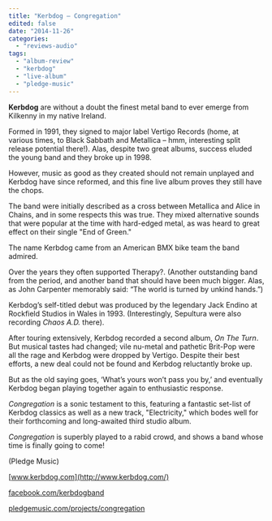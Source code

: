 ```yaml
---
title: "Kerbdog – Congregation"
edited: false
date: "2014-11-26"
categories:
  - "reviews-audio"
tags:
  - "album-review"
  - "kerbdog"
  - "live-album"
  - "pledge-music"
---
```


**Kerbdog** are without a doubt the finest metal band to ever emerge from Kilkenny in my native Ireland.

Formed in 1991, they signed to major label Vertigo Records (home, at various times, to Black Sabbath and Metallica – hmm, interesting split release potential there!). Alas, despite two great albums, success eluded the young band and they broke up in 1998.

However, music as good as they created should not remain unplayed and Kerbdog have since reformed, and this fine live album proves they still have the chops.

The band were initially described as a cross between Metallica and Alice in Chains, and in some respects this was true. They mixed alternative sounds that were popular at the time with hard-edged metal, as was heard to great effect on their single "End of Green."

The name Kerbdog came from an American BMX bike team the band admired.

Over the years they often supported Therapy?. (Another outstanding band from the period, and another band that should have been much bigger. Alas, as John Carpenter memorably said: “The world is turned by unkind hands.”)

Kerbdog’s self-titled debut was produced by the legendary Jack Endino at Rockfield Studios in Wales in 1993. (Interestingly, Sepultura were also recording _Chaos A.D._ there).

After touring extensively, Kerbdog recorded a second album, _On The Turn_. But musical tastes had changed; vile nu-metal and pathetic Brit-Pop were all the rage and Kerbdog were dropped by Vertigo. Despite their best efforts, a new deal could not be found and Kerbdog reluctantly broke up.

But as the old saying goes, ‘What’s yours won’t pass you by,’ and eventually Kerbdog began playing together again to enthusiastic response.

_Congregation_ is a sonic testament to this, featuring a fantastic set-list of Kerbdog classics as well as a new track, "Electricity," which bodes well for their forthcoming and long-awaited third studio album.

_Congregation_ is superbly played to a rabid crowd, and shows a band whose time is finally going to come!

(Pledge Music)

[www.kerbdog.com](http://www.kerbdog.com/)

[facebook.com/kerbdogband](https://www.facebook.com/kerbdogband)

[pledgemusic.com/projects/congregation](http://www.pledgemusic.com/projects/congregation)
